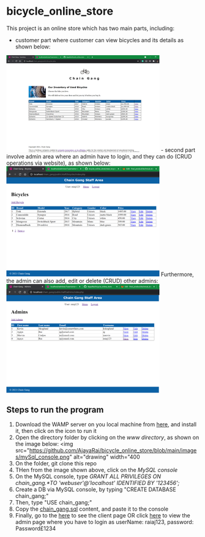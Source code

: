 # bicycle_online_store

This project is an online store which has two main parts, including:
- customer part where customer can view bicycles and its details as shown below:
<img src="https://github.com/AjayaRai/bicycle_online_store/blob/main/images/view_bicycles_user.png" alt="drawing" width="400"/>
- second part involve admin area where an admin have to login, and they can do (CRUD operations via website), as shown below:
<img src="https://github.com/AjayaRai/bicycle_online_store/blob/main/images/view_bicycles_admin.png" alt="drawing" width="400"/>
Furthermore, the admin can also add, edit or delete (CRUD) other admins:
<img src="https://github.com/AjayaRai/bicycle_online_store/blob/main/images/view_admins.png" alt="drawing" width="400"/>

## Steps to run the program
1. Download the WAMP server on you local machine from [here](https://sourceforge.net/projects/wampserver/), and install it, then click on the icon to run it
2. Open the directory folder by clicking on the <i>www directory</i>, as shown on the image below:
<img src="https://github.com/AjayaRai/bicycle_online_store/blob/main/images/mySql_console.png" alt="drawing" width="400
4. On the folder, git clone this repo
5. THen from the image shown above, click on the <i>MySQL console</i>
6. On the MySQL console, type <i>GRANT ALL PRIVILEGES ON chain_gang.*TO 'webuser'@'localhost' IDENTIFIED BY '123456';</i>
7. Create a DB via MySQL console, by typing "CREATE DATABASE chain_gang;"
8. Then, type "USE chain_gang;"
9. Copy the [chain_gang.sql](https://github.com/AjayaRai/bicycle_online_store/blob/main/chain_gang/chain_gang.sql) content, and paste it to the console
10. Finally, go to the [here](http://localhost/chain_gang/public/) to see the client page OR click [here](http://localhost/chain_gang/public/staff/) to view the admin page where you have to login as userName: raiaj123, password: Password£1234
